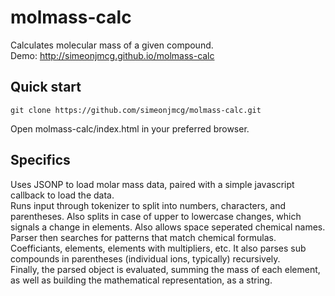 # molmass-calc
Calculates molecular mass of a given compound.  
Demo: http://simeonjmcg.github.io/molmass-calc

## Quick start

	git clone https://github.com/simeonjmcg/molmass-calc.git

Open molmass-calc/index.html in your preferred browser.

## Specifics
Uses JSONP to load molar mass data, paired with a simple javascript callback to load the data.  
Runs input through tokenizer to split into numbers, characters, and parentheses. Also splits in case of upper to lowercase changes, which signals a change in elements. Also allows space seperated chemical names.
Parser then searches for patterns that match chemical formulas. Coefficiants, elements, elements with multipliers, etc. It also parses sub compounds in parentheses (individual ions, typically) recursively.  
Finally, the parsed object is evaluated, summing the mass of each element, as well as building the mathematical representation, as a string.
